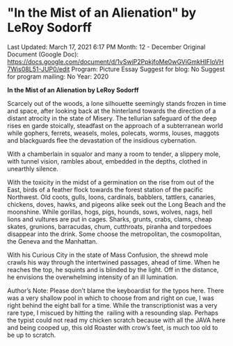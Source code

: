# "In the Mist of an Alienation" by LeRoy Sodorff

Last Updated: March 17, 2021 6:17 PM
Month: 12 - December
Original Document (Google Doc): https://docs.google.com/document/d/1vSwiP2PpkjfoMe0wGViGmkHIFIoVH7Wis08L51-JUP0/edit
Program: Picture Essay
Suggest for blog: No
Suggest for program mailing: No
Year: 2020

**In the Mist of an Alienation by LeRoy Sodorff**

Scarcely out of the woods, a lone silhouette seemingly stands frozen in time and space, after looking back at the hinterland towards the direction of a distant atrocity in the state of Misery. The tellurian safeguard of the deep rises en garde stoically, steadfast on the approach of a subterranean world while gophers, ferrets, weasels, moles, polecats, worms, louses, maggots and blackguards flee the devastation of the insidious cybernation.

With a chamberlain in squalor and many a room to tender, a slippery mole, with tunnel vision, rambles about, embedded in the depths, clothed in unearthly silence.

With the toxicity in the midst of a germination on the rise from out of the East, birds of a feather flock towards the forest station of the pacific Northwest. Old coots, gulls, loons, cardinals, babblers, tattlers, canaries, chickens, doves, hawks, and pigeons alike seek out the Long Beach and the moonshine. While gorillas, hogs, pigs, hounds, sows, wolves, nags, hell lions and vultures are put in cages. Sharks, grunts, crabs, clams, cheap skates, grunions, barracudas, chum, cutthroats, piranha and torpedoes disappear into the drink. Some choose the metropolitan, the cosmopolitan, the Geneva and the Manhattan.

With his Curious City in the state of Mass Confusion, the shrewd mole crawls his way through the intertwined passages, ahead of time. When he reaches the top, he squints and is blinded by the light. Off in the distance, he envisions the overwhelming intensity of an ill lumination.

Author’s Note: Please don’t blame the keyboardist for the typos here. There was a very shallow pool in which to choose from and right on cue, I was right behind the eight ball for a time. While the transcriptionist was a very rare type, I miscued by hitting the  railing with a resounding slap. Perhaps the typist could not read my chicken scratch because with all the JAVA here and being cooped up, this old Roaster with crow’s feet, is much too old to be up to scratch.